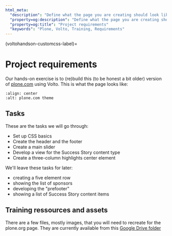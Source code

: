 ```yaml
---
html_meta:
  "description": "Define what the page you are creating should look like in the end of the training"
  "property=og:description": "Define what the page you are creating should look like in the end of the training"
  "property=og:title": "Project requirements"
  "keywords": "Plone, Volto, Training, Requirements"
---
```


(voltohandson-customcss-label)=

# Project requirements

Our hands-on exercise is to (re)build this (to be honest a bit older) version of [plone.com](https://web.archive.org/web/20210813064319/https://plone.com/) using Volto.
This is what the page looks like:

```{image} _static/plone.com_index.png
:align: center
:alt: plone.com theme
```

## Tasks

These are the tasks we will go through:

- Set up CSS basics
- Create the header and the footer
- Create a main slider
- Develop a view for the Success Story content type
- Create a three-column highlights center element

We'll leave these tasks for later:

- creating a five element row
- showing the list of sponsors
- developing the "prefooter"
- showing a list of Success Story content items

## Training ressources and assets

There are a few files, mostly images, that you will need to recreate for the plone.org page.
They are currently available from this [Google Drive folder](https://drive.google.com/drive/folders/1xDleXE8Emhr9xn_pnZaGfO9_HmU31L9e?usp=sharing)
